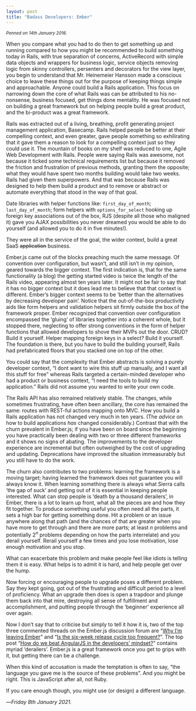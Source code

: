 ```yaml
---
layout: post
title: "Badass Developers: Ember"
---
```


<small>
<em>Penned on 14th January 2016.</em>
</small>

When you compare what you had to do then to get something up and running compared to how you might be recommended to build something today in Rails, with true separation of concerns, ActiveRecord with simple data objects and wrappers for business logic, service objects removing logic from skinny controllers, persenters and decorators for the view layer, you begin to understand that Mr. Heinemeier Hansson made a conscious choice to leave these things out for the purpose of keeping things simple and approachable. Anyone could build a Rails application. This focus on narrowing down the core of what Rails was can be attributed to his no-nonsense, business focused, get things done mentality. He was focused not on building a great framework but on helping people build a great product, and the bi-product was a great framework. 

Rails was extracted out of a living, breathing, profit generating project management application, Basecamp. Rails helped people be better at their compelling context, and even greater, gave people something so exhilirating that it gave them a reason to look for a compelling context just so they could use it. The mountain of books on my shelf was reduced to one, Agile Web Development with Rails. People were saying Rails was awesome, not because it ticked some technical requirements list but because it removed the friction and frustration of previous methods, granting them the opposite; what they would have spent two months building would take two weeks. Rails had given them superpowers. And that was because Rails was designed to help them build a product and to remove or abstract or automate everything that stood in the way of that goal.

Date libraries with helper functions like: `first_day_of_month`; `last_day_of_month`; form helpers with `options_for_select` hooking up foreign key associations out of the box, RJS (despite all those who maligned it) gave you AJAX possibilities you never dreamed you would be able to do yourself (and allowed you to do it in five minutes!). 

They were all in the service of the goal, the wider context, build a great SaaS ~~application~~ business.

Ember.js came out of the blocks preaching much the same message. Of convention over configuration, but wasn’t, and still isn’t in my opinion, geared towards the bigger context. The first indication is, that for the same functionality (a blog) the getting started video is twice the length of the Rails video, appearing almost ten years later. It might not be fair to say that it has no bigger context but it does lead me to believe that that context is different. Ember’s bigger context seems to be ‘better than the alternatives by decreasing developer pain’. Notice that the out-of-the-box productivity aids like form helpers and validation helpers sit firmly outside the box of the framework proper. Ember recognized that convention over configuration encompassed the ‘gluing’ of libraries together into a coherent whole, but it stopped there, neglecting to offer strong conventions in the form of helper functions that allowed developers to shove their MVPs out the door. CRUD? Build it yourself. Helper mapping foreign keys in a select? Build it yourself. The foundation is there, but you have to build the building yourself, Rails had prefabricated floors that you stacked one on top of the other.

You could say that the complexity that Ember abstracts is solving a purely developer context, “I dont want to wire this stuff up manually, and I want all this stuff for free” whereas Rails targeted a certain-minded developer who had a product or business context, “I need the tools to build my application.” Rails did not assume you wanted to write your own code.

The Rails API has also remained relatively stable. The changes, while sometimes frustrating, have often been ancillary, the core has remained the same: routes with REST-ful actions mapping onto MVC. How you build a Rails application has not changed very much in ten years. (The _advice_ on how to build applications _has_ changed considerably.) Contrast that with the churn prevalent in Ember.js; if you have been on board since the beginning you have practically been dealing with two or three different frameworks and it shows no signs of abating. The improvements to the developer experience are incremental but often outweighed by the cost of upgrading and updating. Deprecations have improved the situation immeasurably but you still have to do the work.

The churn also contributes to two problems: learning the framework is a moving target; having learned the framework does not guarantee you will always know it. When learning something there is always what Sierra calls ‘the gap of suck’ and getting out of it is essential in keeping people interested. What can stop people is ‘death by a thousand derailers’, in Ember, there is a lot to learn up front, what all the pieces are and how they fit together. To produce something useful you often need all the parts, it sets a high bar for getting something done. Hit a problem or an issue anywhere along that path (and the chances of that are greater when you have more to get through and there are more parts; at least _n_ problems and potentially 2<sup><em>n</em></sup> problems depending on how the parts interrelate) and you derail yourself. Rerail yourself a few times and you lose motivation, lose enough motivation and you stop. 

What can exacerbate this problem and make people feel like idiots is telling them it is easy. What helps is to admit it is hard, and help people get over the hump.

Now forcing or encouraging people to upgrade poses a different problem. Say they kept going, got out of the frustrating and difficult period to a level of proficiency. What an upgrade then does is open a trapdoor and plunge them back into that mire, destroying all sense of fulfillment and accomplishment, and putting people through the ‘beginner’ experience all over again.

Now I don’t say that to criticise but simply to tell it how it is, two of the top three commented threads on the Ember.js discussion forum are “[Why I’m leaving Ember][lejs]” and “[Is the six-week release cycle too frequent?][rejs]”. The top post “[How do we beat AngularJS in the developers’ mindset?][ajs]” contains myriad ‘derailers’. Ember.js is a great framework once you get to grips with it, but getting there can be a challenge.

When this kind of accusation is made the temptation is often to say, “the language you gave me is the source of these problems”. And you might be right. This is JavaScript after all, not Ruby.

If you care enough though, you might use (or design) a different language.

—*Friday 8th January 2021.*


[lejs]: https://discuss.emberjs.com/t/why-im-leaving-ember/6361/81
[rejs]: https://discuss.emberjs.com/t/is-the-six-week-release-cycle-too-frequent/7526
[ajs]: https://discuss.emberjs.com/t/how-do-we-beat-angularjs-in-the-developers-mindset/3948

